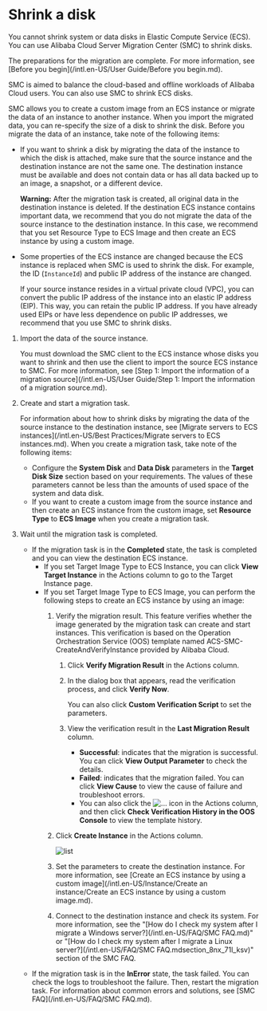 # Shrink a disk

You cannot shrink system or data disks in Elastic Compute Service \(ECS\). You can use Alibaba Cloud Server Migration Center \(SMC\) to shrink disks.

The preparations for the migration are complete. For more information, see [Before you begin](/intl.en-US/User Guide/Before you begin.md).

SMC is aimed to balance the cloud-based and offline workloads of Alibaba Cloud users. You can also use SMC to shrink ECS disks.

SMC allows you to create a custom image from an ECS instance or migrate the data of an instance to another instance. When you import the migrated data, you can re-specify the size of a disk to shrink the disk. Before you migrate the data of an instance, take note of the following items:

-   If you want to shrink a disk by migrating the data of the instance to which the disk is attached, make sure that the source instance and the destination instance are not the same one. The destination instance must be available and does not contain data or has all data backed up to an image, a snapshot, or a different device.

    **Warning:** After the migration task is created, all original data in the destination instance is deleted. If the destination ECS instance contains important data, we recommend that you do not migrate the data of the source instance to the destination instance. In this case, we recommend that you set Resource Type to ECS Image and then create an ECS instance by using a custom image.

-   Some properties of the ECS instance are changed because the ECS instance is replaced when SMC is used to shrink the disk. For example, the ID \(`InstanceId`\) and public IP address of the instance are changed.

    If your source instance resides in a virtual private cloud \(VPC\), you can convert the public IP address of the instance into an elastic IP address \(EIP\). This way, you can retain the public IP address. If you have already used EIPs or have less dependence on public IP addresses, we recommend that you use SMC to shrink disks.


1.  Import the data of the source instance.

    You must download the SMC client to the ECS instance whose disks you want to shrink and then use the client to import the source ECS instance to SMC. For more information, see [Step 1: Import the information of a migration source](/intl.en-US/User Guide/Step 1: Import the information of a migration source.md).

2.  Create and start a migration task.

    For information about how to shrink disks by migrating the data of the source instance to the destination instance, see [Migrate servers to ECS instances](/intl.en-US/Best Practices/Migrate servers to ECS instances.md). When you create a migration task, take note of the following items:

    -   Configure the **System Disk** and **Data Disk** parameters in the **Target Disk Size** section based on your requirements. The values of these parameters cannot be less than the amounts of used space of the system and data disk.
    -   If you want to create a custom image from the source instance and then create an ECS instance from the custom image, set **Resource Type** to **ECS Image** when you create a migration task.
3.  Wait until the migration task is completed.

    -   If the migration task is in the **Completed** state, the task is completed and you can view the destination ECS instance.
        -   If you set Target Image Type to ECS Instance, you can click **View Target Instance** in the Actions column to go to the Target Instance page.
        -   If you set Target Image Type to ECS Image, you can perform the following steps to create an ECS instance by using an image:
            1.  Verify the migration result. This feature verifies whether the image generated by the migration task can create and start instances. This verification is based on the Operation Orchestration Service \(OOS\) template named ACS-SMC-CreateAndVerifyInstance provided by Alibaba Cloud.
                1.  Click **Verify Migration Result** in the Actions column.
                2.  In the dialog box that appears, read the verification process, and click **Verify Now**.

                    You can also click **Custom Verification Script** to set the parameters.

                3.  View the verification result in the **Last Migration Result** column.
                    -   **Successful**: indicates that the migration is successful. You can click **View Output Parameter** to check the details.
                    -   **Failed**: indicates that the migration failed. You can click **View Cause** to view the cause of failure and troubleshoot errors.
                    -   You can also click the ![...](https://static-aliyun-doc.oss-accelerate.aliyuncs.com/assets/img/en-US/9714973061/p169257.png) icon in the Actions column, and then click **Check Verification History in the OOS Console** to view the template history.
            2.  Click **Create Instance** in the Actions column.

                ![list](https://static-aliyun-doc.oss-accelerate.aliyuncs.com/assets/img/en-US/6994588951/p129881.png)

            3.  Set the parameters to create the destination instance. For more information, see [Create an ECS instance by using a custom image](/intl.en-US/Instance/Create an instance/Create an ECS instance by using a custom image.md).
            4.  Connect to the destination instance and check its system. For more information, see the "[How do I check my system after I migrate a Windows server?](/intl.en-US/FAQ/SMC FAQ.md)" or "[How do I check my system after I migrate a Linux server?](/intl.en-US/FAQ/SMC FAQ.mdsection_8nx_71l_ksv)" section of the SMC FAQ.
    -   If the migration task is in the **InError** state, the task failed. You can check the logs to troubleshoot the failure. Then, restart the migration task. For information about common errors and solutions, see [SMC FAQ](/intl.en-US/FAQ/SMC FAQ.md).

